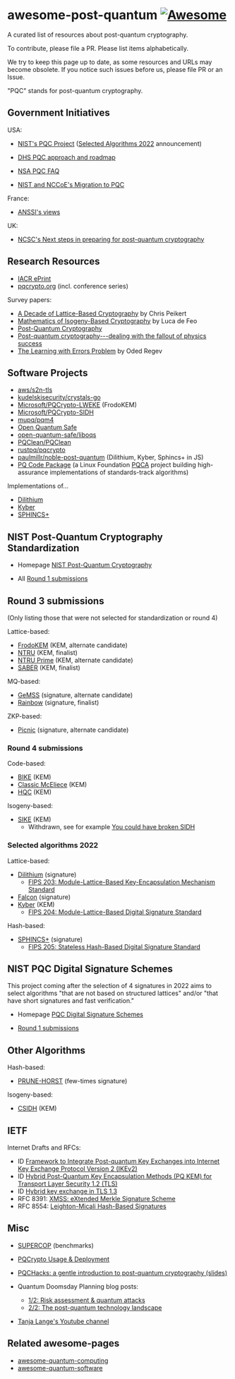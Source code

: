 # awesome-post-quantum [![Awesome](https://cdn.rawgit.com/sindresorhus/awesome/d7305f38d29fed78fa85652e3a63e154dd8e8829/media/badge.svg)](https://github.com/sindresorhus/awesome)

A curated list of resources about post-quantum cryptography.

To contribute, please file a PR. Please list items alphabetically.

We try to keep this page up to date, as some resources and URLs may become
obsolete. If you notice such issues before us, please file PR or an
Issue.

"PQC" stands for post-quantum cryptography.


## Government Initiatives

USA:

* [NIST's PQC Project](https://csrc.nist.gov/projects/post-quantum-cryptography/post-quantum-cryptography-standardization) ([Selected Algorithms 2022](https://csrc.nist.gov/projects/post-quantum-cryptography/selected-algorithms-2022) announcement)

* [DHS PQC approach and roadmap](https://www.dhs.gov/quantum)
* [NSA PQC FAQ](https://media.defense.gov/2021/Aug/04/2002821837/-1/-1/1/Quantum_FAQs_20210804.PDF)
* [NIST and NCCoE's Migration to PQC](https://www.nccoe.nist.gov/sites/default/files/2022-07/pqc-migration-project-description-final.pdf)

France:

* [ANSSI's views](https://cyber.gouv.fr/en/publications/follow-position-paper-post-quantum-cryptography)

UK:

* [NCSC's Next steps in preparing for post-quantum cryptography](https://www.ncsc.gov.uk/whitepaper/next-steps-preparing-for-post-quantum-cryptography) 

## Research Resources

* [IACR ePrint](https://www.google.com/search?q=site%3Aeprint.iacr.org+%22post-quantum%22)
* [pqcrypto.org](https://pqcrypto.org/) (incl. conference series)

Survey papers:

* [A Decade of Lattice-Based Cryptography](https://eprint.iacr.org/2015/939.pdf) by Chris Peikert
* [Mathematics of Isogeny-Based Cryptography](https://arxiv.org/abs/1711.04062) by Luca de Feo
* [Post-Quantum Cryptography](https://www.researchgate.net/profile/Nicolas-Sendrier-2/publication/226115302_Code-Based_Cryptography/links/540d62d50cf2df04e7549388/Code-Based-Cryptography.pdf)
* [Post-quantum cryptography---dealing with the fallout of physics success](https://eprint.iacr.org/2017/314)
* [The Learning with Errors Problem](https://cims.nyu.edu/~regev/papers/lwesurvey.pdf) by Oded Regev

## Software Projects

* [aws/s2n-tls](https://github.com/aws/s2n-tls/tree/main/pq-crypto)
* [kudelskisecurity/crystals-go](https://github.com/kudelskisecurity/crystals-go)
* [Microsoft/PQCrypto-LWEKE](https://github.com/Microsoft/PQCrypto-LWEKE) (FrodoKEM)
* [Microsoft/PQCrypto-SIDH](https://github.com/Microsoft/PQCrypto-SIDH)
* [mupq/pqm4](https://github.com/mupq/pqm4)
* [Open Quantum Safe](https://openquantumsafe.org/)
* [open-quantum-safe/liboqs](https://github.com/open-quantum-safe/liboqs)
* [PQClean/PQClean](https://github.com/PQClean/PQClean)
* [rustpq/pqcrypto](https://github.com/rustpq/pqcrypto)
* [paulmillr/noble-post-quantum](https://github.com/paulmillr/noble-post-quantum) (Dilithium, Kyber, Sphincs+ in JS)
* [PQ Code Package](https://github.com/pq-code-package) (a Linux Foundation [PQCA](https://pqca.org/) project building high-assurance implementations of standards-track algorithms)

Implementations of...

* [Dilithium](https://pq-crystals.org/dilithium/software.shtml)
* [Kyber](https://pq-crystals.org/kyber/software.shtml)
* [SPHINCS+](https://sphincs.org/software.html)


## NIST Post-Quantum Cryptography Standardization

* Homepage [NIST Post-Quantum
  Cryptography](https://csrc.nist.gov/Projects/post-quantum-cryptography)

* All [Round 1 submissions](https://csrc.nist.gov/Projects/post-quantum-cryptography/Round-1-Submissions)


## Round 3 submissions

(Only listing those that were not selected for standardization or round
4)

Lattice-based:

* [FrodoKEM](http://frodokem.org/) (KEM, alternate candidate)
* [NTRU](https://ntru.org/) (KEM, finalist)
* [NTRU Prime](https://ntruprime.cr.yp.to/) (KEM, alternate candidate)
* [SABER](https://www.esat.kuleuven.be/cosic/pqcrypto/saber/) (KEM, finalist)

MQ-based:

* [GeMSS](https://www-polsys.lip6.fr/Links/NIST/GeMSS.html) (signature,
  alternate candidate)
* [Rainbow](https://www.pqcrainbow.org/) (signature, finalist)

ZKP-based:

* [Picnic](https://microsoft.github.io/Picnic/) (signature, alternate
  candidate)

### Round 4 submissions

Code-based:

* [BIKE](https://www.esat.kuleuven.be/cosic/pqcrypto/saber/) (KEM)
* [Classic McEliece](https://classic.mceliece.org/) (KEM)
* [HQC](https://www.pqc-hqc.org/) (KEM)

Isogeny-based:

* [SIKE](https://sike.org/) (KEM)
    - Withdrawn, see for example [You could have broken SIDH](https://yx7.cc/blah/2022-08-22.html)

### Selected algorithms 2022

Lattice-based:

* [Dilithium](https://pq-crystals.org/dilithium/) (signature)
    - [FIPS 203: Module-Lattice-Based Key-Encapsulation Mechanism Standard](https://csrc.nist.gov/pubs/fips/203/ipd)
* [Falcon](https://falcon-sign.info/) (signature)
* [Kyber](https://pq-crystals.org/kyber) (KEM)
    - [FIPS 204: Module-Lattice-Based Digital Signature Standard](https://csrc.nist.gov/pubs/fips/204/ipd)

Hash-based:

* [SPHINCS+](https://sphincs.org/) (signature)
    - [FIPS 205: Stateless Hash-Based Digital Signature Standard](https://csrc.nist.gov/pubs/fips/205/ipd)


## NIST PQC Digital Signature Schemes

This project coming after the selection of 4 signatures in 2022 aims to
select algorithms "that are not based on structured lattices" and/or
"that have short signatures and fast verification."

* Homepage [PQC Digital Signature
  Schemes](https://csrc.nist.gov/projects/pqc-dig-sig)

* [Round 1 submissions](https://csrc.nist.gov/Projects/pqc-dig-sig/round-1-additional-signatures)


## Other Algorithms

Hash-based:

* [PRUNE-HORST](https://github.com/gravity-postquantum/prune-horst) (few-times signature)

Isogeny-based:

* [CSIDH](https://csidh.isogeny.org/) (KEM)


## IETF

Internet Drafts and RFCs:

* ID [Framework to Integrate Post-quantum Key Exchanges into Internet Key Exchange Protocol Version 2 (IKEv2)](https://datatracker.ietf.org/doc/html/draft-tjhai-ipsecme-hybrid-qske-ikev2-04)
* ID [Hybrid Post-Quantum Key Encapsulation Methods (PQ KEM) for Transport Layer Security 1.2 (TLS)](https://datatracker.ietf.org/doc/html/draft-campagna-tls-bike-sike-hybrid)
* ID [Hybrid key exchange in TLS 1.3](https://datatracker.ietf.org/doc/html/draft-ietf-tls-hybrid-design)
* RFC 8391: [XMSS: eXtended Merkle Signature Scheme](https://datatracker.ietf.org/doc/html/rfc8391)
* RFC 8554: [Leighton-Micali Hash-Based Signatures](https://datatracker.ietf.org/doc/html/rfc8554)


## Misc

* [SUPERCOP](https://bench.cr.yp.to/results-kem.html) (benchmarks)
* [PQCrypto Usage & Deployment](https://ianix.com/pqcrypto/pqcrypto-deployment.html)
* [PQCHacks: a gentle introduction to post-quantum cryptography (slides)](https://cr.yp.to/talks/2015.12.27/slides-dan+tanja-20151227-16x9.pdf)

* Quantum Doomsday Planning blog posts:
    - [1/2: Risk assessment & quantum attacks](https://www.taurushq.com/blog/quantum-doomsday-planning-2-2-the-post-quantum-technology-landscape/)
    - [2/2: The post-quantum technology
      landscape](https://www.taurushq.com/blog/quantum-doomsday-planning-2-2-the-post-quantum-technology-landscape/)
* [Tanja Lange's Youtube channel](https://www.youtube.com/@tanjalangeintrotocrypto3573)

## Related awesome-pages

* [awesome-quantum-computing](https://github.com/desireevl/awesome-quantum-computing)
* [awesome-quantum-software](https://github.com/qosf/awesome-quantum-software)
